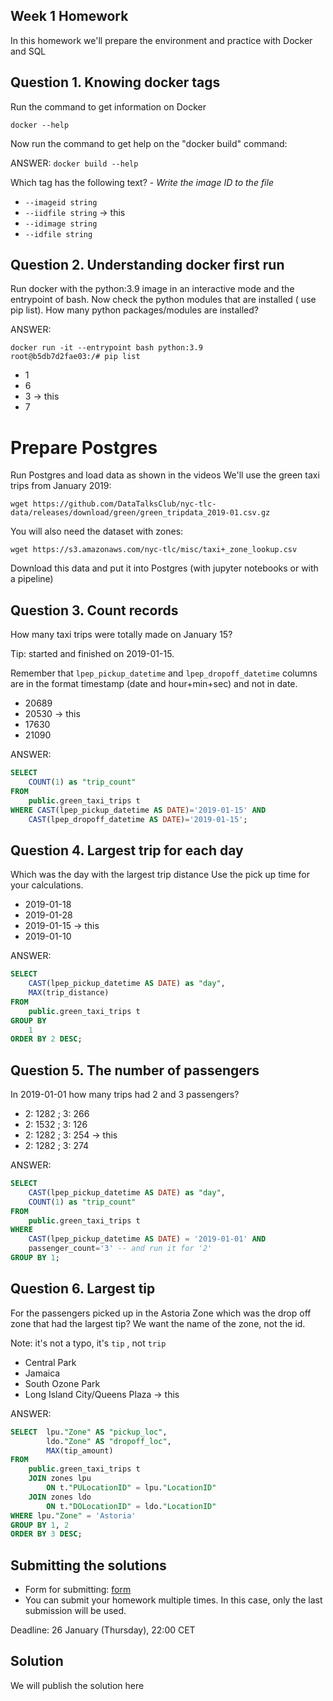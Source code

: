 ## Week 1 Homework

In this homework we'll prepare the environment 
and practice with Docker and SQL


## Question 1. Knowing docker tags

Run the command to get information on Docker 

```docker --help```

Now run the command to get help on the "docker build" command:

ANSWER: ```docker build --help```

Which tag has the following text? - *Write the image ID to the file* 

- `--imageid string`
- `--iidfile string` -> this
- `--idimage string`
- `--idfile string`


## Question 2. Understanding docker first run 

Run docker with the python:3.9 image in an interactive mode and the entrypoint of bash.
Now check the python modules that are installed ( use pip list). 
How many python packages/modules are installed?

ANSWER: 

```
docker run -it --entrypoint bash python:3.9
root@b5db7d2fae03:/# pip list
```

- 1
- 6
- 3 -> this
- 7

# Prepare Postgres

Run Postgres and load data as shown in the videos
We'll use the green taxi trips from January 2019:

```wget https://github.com/DataTalksClub/nyc-tlc-data/releases/download/green/green_tripdata_2019-01.csv.gz```

You will also need the dataset with zones:

```wget https://s3.amazonaws.com/nyc-tlc/misc/taxi+_zone_lookup.csv```

Download this data and put it into Postgres (with jupyter notebooks or with a pipeline)


## Question 3. Count records 

How many taxi trips were totally made on January 15?

Tip: started and finished on 2019-01-15. 

Remember that `lpep_pickup_datetime` and `lpep_dropoff_datetime` columns are in the format timestamp (date and hour+min+sec) and not in date.

- 20689
- 20530 -> this
- 17630
- 21090

ANSWER: 
```sql
SELECT 
	COUNT(1) as "trip_count"
FROM 
	public.green_taxi_trips t
WHERE CAST(lpep_pickup_datetime AS DATE)='2019-01-15' AND
	CAST(lpep_dropoff_datetime AS DATE)='2019-01-15';
```

## Question 4. Largest trip for each day

Which was the day with the largest trip distance
Use the pick up time for your calculations.

- 2019-01-18
- 2019-01-28
- 2019-01-15 -> this
- 2019-01-10

ANSWER:
```sql
SELECT 
	CAST(lpep_pickup_datetime AS DATE) as "day", 
	MAX(trip_distance)
FROM 
	public.green_taxi_trips t
GROUP BY
	1
ORDER BY 2 DESC;
```

## Question 5. The number of passengers

In 2019-01-01 how many trips had 2 and 3 passengers?
 
- 2: 1282 ; 3: 266
- 2: 1532 ; 3: 126
- 2: 1282 ; 3: 254 -> this
- 2: 1282 ; 3: 274

ANSWER:
```sql
SELECT 
	CAST(lpep_pickup_datetime AS DATE) as "day", 
	COUNT(1) as "trip_count"
FROM 
	public.green_taxi_trips t
WHERE 
	CAST(lpep_pickup_datetime AS DATE) = '2019-01-01' AND
	passenger_count='3' -- and run it for '2'
GROUP BY 1;
```

## Question 6. Largest tip

For the passengers picked up in the Astoria Zone which was the drop off zone that had the largest tip?
We want the name of the zone, not the id.

Note: it's not a typo, it's `tip` , not `trip`

- Central Park
- Jamaica
- South Ozone Park
- Long Island City/Queens Plaza -> this

ANSWER:
```sql
SELECT  lpu."Zone" AS "pickup_loc",
		ldo."Zone" AS "dropoff_loc",
		MAX(tip_amount)
FROM 
	public.green_taxi_trips t 
	JOIN zones lpu 
		ON t."PULocationID" = lpu."LocationID"
	JOIN zones ldo
		ON t."DOLocationID" = ldo."LocationID"
WHERE lpu."Zone" = 'Astoria'
GROUP BY 1, 2
ORDER BY 3 DESC;
```


## Submitting the solutions

* Form for submitting: [form](https://forms.gle/EjphSkR1b3nsdojv7)
* You can submit your homework multiple times. In this case, only the last submission will be used. 

Deadline: 26 January (Thursday), 22:00 CET


## Solution

We will publish the solution here
